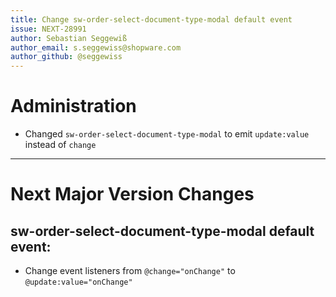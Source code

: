 ```yaml
---
title: Change sw-order-select-document-type-modal default event
issue: NEXT-28991
author: Sebastian Seggewiß
author_email: s.seggewiss@shopware.com
author_github: @seggewiss
---
```

# Administration
* Changed `sw-order-select-document-type-modal` to emit `update:value` instead of `change`
___
# Next Major Version Changes
## sw-order-select-document-type-modal default event:
* Change event listeners from `@change="onChange"` to `@update:value="onChange"`
